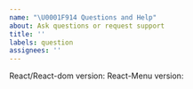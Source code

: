 ```yaml
---
name: "\U0001F914 Questions and Help"
about: Ask questions or request support
title: ''
labels: question
assignees: ''
---
```


<!--
Feel free to ask questions or request support using this template.
Don't worry there already might be duplicate issues. You will get a reply!
-->

React/React-dom version:
React-Menu version:

<!--
Please describe your question clearly.
If applicable, provide code snippets/CodeSandbox examples/screenshots to help explain it.
 -->

